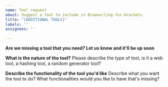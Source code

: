 ```yaml
---
name: Tool request
about: Suggest a tool to include in Browserling-for-brackets
title: "[ADDITIONAL TOOLS]"
labels: ''
assignees: ''

---
```


**Are we missing a tool that you need? Let us know and it'll be up soon**

**What is the nature of the tool?**
Please describe the type of tool, is it a web tool, a hashing tool, a random generator tool?

**Describe the functionality of the tool you'd like**
Describe what you want the tool to do? What functionalities would you like to have that's missing?
